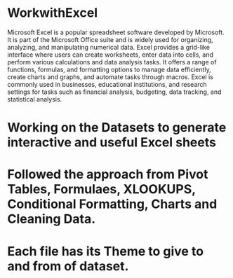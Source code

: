 
# WorkwithExcel
Microsoft Excel is a popular spreadsheet software developed by Microsoft. It is part of the Microsoft Office suite and is widely used for organizing, analyzing, and manipulating numerical data. Excel provides a grid-like interface where users can create worksheets, enter data into cells, and perform various calculations and data analysis tasks. It offers a range of functions, formulas, and formatting options to manage data efficiently, create charts and graphs, and automate tasks through macros. Excel is commonly used in businesses, educational institutions, and research settings for tasks such as financial analysis, budgeting, data tracking, and statistical analysis.
# Working on the Datasets to generate interactive and useful Excel sheets
# Followed the approach from Pivot Tables, Formulaes, XLOOKUPS, Conditional Formatting, Charts and Cleaning Data.
# Each file has its Theme to give to and from of dataset.
